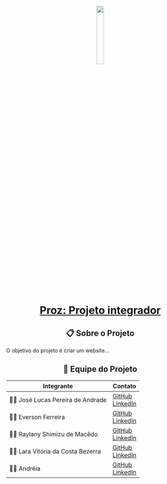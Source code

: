 <p align="center">
  <img src="https://i.imgur.com/HuVsWVG.png" style="width: 20%; max-width: 30%; height: auto; margin-bottom: -20px;">
</p>

<div align="center">
  <h1>
    <a href="https://github.com/Jose1Lucas/proz-projeto-integrador">Proz: Projeto integrador </a>
  </h1>
</div>

<div align="center">
  <h2>📋 Sobre o Projeto</h2>
</div>
<p align="justify">
O objetivo do projeto é criar um website...
</p>

<div align="center">
  <h2>👥 Equipe do Projeto</h2>

| Integrante | Contato | 
|------------|---------|
| 👨‍💻 José Lucas Pereira de Andrade | [GitHub](https://github.com/Jose1Lucas)  <br> [LinkedIn](https://www.linkedin.com/in/jos%C3%A9-lucas-b823b8283/) |
| 👨‍💻 Everson Ferreira | [GitHub](https://github.com/EversonF)  <br> [LinkedIn](https://www.linkedin.com/in/everson-araujo-ferreira-637185206/) |
| 👩‍💻 Raylany Shimizu de Macêdo | [GitHub](https://github.com/Raylany-Shimizu)  <br> [LinkedIn](http://www.linkedin.com/in/raylany-shimizu-871b00201) |
| 👩‍💻 Lara Vitória da Costa Bezerra | [GitHub](https://github.com/larav1)  <br> [LinkedIn](https://www.linkedin.com/in/laravitoria1) |
| 👨‍💻 Andréia | [GitHub](https://github.com/Andreia-Zefirino/Andreia-Zeferino---proz-projeto-integrado)  <br> [LinkedIn](http://www.linkedin.com/in/andreiazeferino) |
</div>
